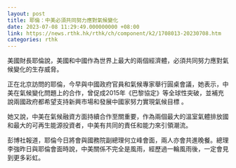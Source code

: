 ```yaml
---
layout: post
title: 耶倫：中美必須共同努力應對氣候變化
date: 2023-07-08 11:29:49.000000000 +08:00
link: https://news.rthk.hk/rthk/ch/component/k2/1708013-20230708.htm
categories: rthk
---
```


美國財長耶倫說，美國和中國作為世界上最大的兩個經濟體，必須共同努力應對氣候變化的生存威脅。

正在北京訪問的耶倫，今早與中國政府官員和氣候專家舉行圓桌會議，她表示，中美在氣候變化問題上的合作，曾促成2015年《巴黎協定》等全球性突破，並補充說兩國政府都希望支持新興市場和發展中國家努力實現氣候目標 。

她又說，中美在氣候融資方面持續合作至關重要，作為兩個最大的溫室氣體排放國和最大的可再生能源投資者，中美有共同的責任和能力來引領潮流。

彭博社報道，耶倫今日將會與國務院副總理何立峰會面，兩人亦會共進晚餐。總理李強昨日與耶倫會面時說，中美關係不完全是風雨，經歷過一輪風雨後，一定會見到更多彩虹。
